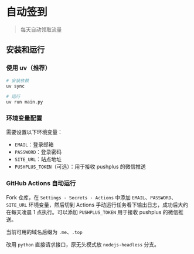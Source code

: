 # 自动签到

> 每天自动领取流量

## 安装和运行

### 使用 uv（推荐）

```bash
# 安装依赖
uv sync

# 运行
uv run main.py
```

### 环境变量配置

需要设置以下环境变量：
- `EMAIL`：登录邮箱
- `PASSWORD`：登录密码
- `SITE_URL`：站点地址
- `PUSHPLUS_TOKEN`（可选）：用于接收 pushplus 的微信推送

### GitHub Actions 自动运行

Fork 仓库，在 `Settings - Secrets - Actions` 中添加 `EMAIL`、`PASSWORD`、`SITE_URL` 环境变量，然后切到 Actions 手动运行任务看下输出日志，成功后大约在每天凌晨 1 点执行。可以添加 `PUSHPLUS_TOKEN` 用于接收 pushplus 的微信推送。

当前可用的域名后缀为 `.me`、`.top`

改用 `python` 直接请求接口，原无头模式放 `nodejs-headless` 分支。
